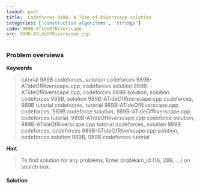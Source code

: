 ```yaml
---
layout: post
title:  Codeforces 989B. A Tide of Riverscape solution
categories: ['constructive algorithms', 'strings']
code: 989B-ATideOfRiverscape
src: 989B-ATideOfRiverscape.cpp
---
```

### **Problem overviews**

**Keywords**
> tutorial 989B codeforces, solution codeforces 989B-ATideOfRiverscape.cpp, codeforces solution 989B-ATideOfRiverscape.cpp, codeforces 989B solution, solution codeforces 989B, solution 989B-ATideOfRiverscape.cpp codeforces, 989B tutorial codeforces, tutorial 989B-ATideOfRiverscape.cpp codeforces, 989B codeforce solution, 989B-ATideOfRiverscape.cpp codeforces tutorial, 989B-ATideOfRiverscape.cpp codeforce solution, 989B-ATideOfRiverscape.cpp tutorial codeforces, solution 989B codeforces, codeforces 989B-ATideOfRiverscape.cpp solution, codeforces solution 989B, 989B codeforces tutorial

**Hint**
> To find solution for any problems, Enter probleam_id (1A, 28B, ...) on search box. 

#### **Solution**



